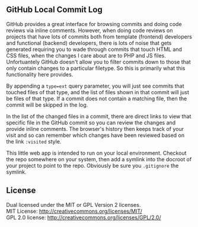 GitHub Local Commit Log
-----------------------

GitHub provides a great interface for browsing commits and doing code reviews
via inline comments. However, when doing code reviews on projects that have lots
of commits both from template (frontend) developers and functional (backend)
developers, there is lots of noise that gets generated requiring you to wade
through commits that touch HTML and CSS files, when the changes I care about are
to PHP and JS files. Unfortuantely GitHub doesn't allow you to filter commits
down to those that only contain changes to a particular filetype. So this is
primarily what this functionality here provides.

By appending a `type=ext` query parameter, you will just see commits that
touched files of that type, and the list of files shown in that commit will just
be files of that type. If a commit does not contain a matching file, then the
commit will be skipped in the log.

In the list of the changed files in a commit, there are direct links to view
that specific file in the GitHub commit so you can review the changes and
provide inline comments. The browser's history then keeps track of your visit
and so can remember which changes have been reviewed based on the link
`:visited` style.

This little web app is intended to run on your local environment. Checkout the
repo somewhere on your system, then add a symlink into the docroot of your
project to point to the repo. Obviously be sure you `.gitignore` the symlink.


License
-------
Dual licensed under the MIT or GPL Version 2 licenses.  
MIT License: http://creativecommons.org/licenses/MIT/  
GPL 2.0 license: http://creativecommons.org/licenses/GPL/2.0/
